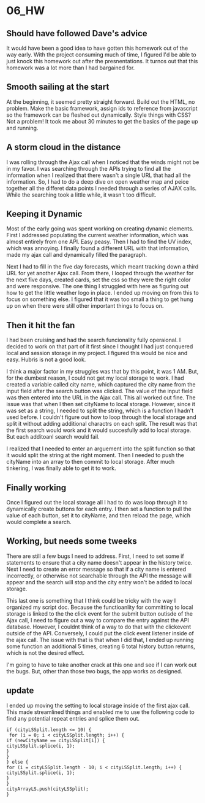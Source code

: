# 06_HW

## Should have followed Dave's advice

It would have been a good idea to have gotten this homework out of the way early. With the project consuming much of time, I figured I'd be able to just knock this homework out after the presnentations. It turnos out that this homework was a lot more than I had bargained for.

## Smooth sailing at the start

At the beginning, it seemed pretty straight forward. Build out the HTML, no problem. Make the basic framework, assign ids to reference from javascript so the framework can be fleshed out dynamically. Style things with CSS? Not a problem! It took me about 30 minutes to get the basics of the page up and running.

## A storm cloud in the distance

I was rolling through the Ajax call when I noticed that the winds might not be in my favor. I was searching through the APIs trying to find all the information when I realized that there wasn't a single URL that had all the information. So, I had to do a deep dive on open weather map and peice together all the differet data points I needed through a series of AJAX calls. While the searching took a little while, it wasn't too difficult.

## Keeping it Dynamic

Most of the early going was spent working on creating dynamic elements. First I addressed populating the current weather information, which was almost entirely from one API. Easy peasy. Then I had to find the UV index, which was annoying. I finally found a different URL with that information, made my ajax call and dynamically filled the paragraph.

Next I had to fill in the five day forecasts, which meant tracking down a third URL for yet another Ajax call. From there, I looped through the weather for the next five days, created cards, set the css so they were the right color and were responsive. The one thing I struggled with here as figuring out how to get the little weather logo in place. I ended up moving on from this to focus on something else. I figured that it was too small a thing to get hung up on when there were still other important things to focus on.

## Then it hit the fan

I had been cruising and had the search funcionality fully operaional. I decided to work on that part of it first since I thought I had just conquered local and session storage in my project. I figured this would be nice and easy. Hubris is not a good look.

I think a major factor in my struggles was that by this point, it was 1 AM. But, for the dumbest reason, I could not get my local storage to work. I had created a variable called city name, which captured the city name from the input field after the search button was clicked. The value of the input field was then entered into the URL in the Ajax call. This all worked out fine. The issue was that when I then set cityName to local storage. However, since it was set as a string, I needed to split the string, which is a function I hadn't used before. I couldn't figure out how to loop through the local storage and split it without adding additional charactrs on each split. The result was that the first search would work and it would succesfully add to local storage. But each additoanl search would fail.

I realized that I needed to enter an arguement into the split function so that it would split the string at the right moment. Then I needed to push the cityName into an array to then commit to local storage. After much tinkering, I was finally able to get it to work.

## Finally working

Once I figured out the local storage all I had to do was loop through it to dynamically create buttons for each entry. I then set a function to pull the value of each button, set it to cityName, and then reload the page, which would complete a search.

## Working, but needs some tweeks

There are still a few bugs I need to address. First, I need to set some if statements to ensure that a city name doesn't appear in the history twice. Next I need to create an error message so that if a city name is entered incorrectly, or otherwise not searchable through the API the message will appear and the search will stop and the city entry won't be added to local storage.

This last one is something that I think could be tricky with the way I organized my script doc. Because the functioanlity for committing to local storage is linked to the the click event for the submit button outisde of the Ajax call, I need to figure out a way to compare the entry against the API database. However, I couldnt think of a way to do that with the clickevent outside of the API. Conversely, I could put the click event listener inside of the ajax call. The issue with that is that when I did that, I ended up running some function an additional 5 times, creating 6 total history button returns, which is not the desired effect.

I'm going to have to take another crack at this one and see if I can work out the bugs. But, other than those two bugs, the app works as designed.

## update

I ended up moving the setting to local storage inside of the first ajax call. This made streamlined things and enabled me to use the following code to find any potential repeat entries and splice them out.

```
if (cityLSSplit.length <= 10) {
 for (i = 0; i < cityLSSplit.length; i++) {
if (newCityName == cityLSSplit[i]) {
cityLSSplit.splice(i, 1);
}
}
} else {
for (i = cityLSSplit.length - 10; i < cityLSSplit.length; i++) {
cityLSSplit.splice(i, 1);
}
}
cityArrayLS.push(cityLSSplit);
}
```
